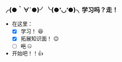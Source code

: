 ### ╭(●｀∀´●)╯╰(●’◡’●)╮学习吗？走！
- 在这里：
   - [x] 学习！ :laughing:
   - [x] 拓展知识面！ :wink:
   - [ ] ~~吃~~  :zipper_mouth_face:
- 开始吧！！:+1:
